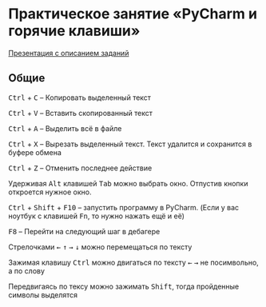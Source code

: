 # Практическое занятие «PyCharm и горячие клавиши»

[Презентация с описанием заданий](https://docs.google.com/presentation/d/17ABzMZh7FDfq8YWuaeX9vzS9BbcYmo7ABLH-lROEgws/edit?usp=sharing)

## Общие
<kbd>Ctrl</kbd> + <kbd>C</kbd> – Копировать выделенный текст

<kbd>Ctrl</kbd> + <kbd>V</kbd> – Вставить скопированный текст

<kbd>Ctrl</kbd> + <kbd>A</kbd> – Выделить всё в файле

<kbd>Ctrl</kbd> + <kbd>X</kbd> – Вырезать выделенный текст. Текст удалится и сохранится в буфере обмена

<kbd>Ctrl</kbd> + <kbd>Z</kbd> – Отменить последнее действие

Удерживая <kbd>Alt</kbd> клавишей <kbd>Tab</kbd> можно выбрать окно. Отпустив кнопки откроется нужное окно.

<kbd>Ctrl</kbd> + <kbd>Shift</kbd> + <kbd>F10</kbd> – запустить программу в PyCharm. (Если у вас ноутбук с клавишей <kbd>Fn</kbd>, то нужно нажать ещё и её)

<kbd>F8</kbd> – Перейти на следующий шаг в дебагере

Стрелочками <kbd>←</kbd> <kbd>↑</kbd> <kbd>→</kbd> <kbd>↓</kbd> можно перемещаться по тексту

Зажимая клавишу <kbd>Ctrl</kbd> можно двигаться по тексту <kbd>←</kbd> <kbd>→</kbd> не посимвольно, а по слову 

Передвигаясь по тексу можно зажимать <kbd>Shift</kbd>, тогда пройденные символы выделятся


